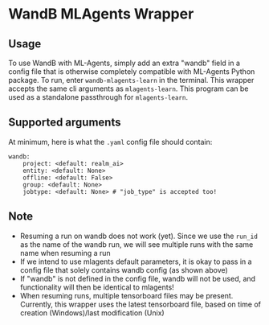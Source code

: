 # WandB MLAgents Wrapper

## Usage
To use WandB with ML-Agents, simply add an extra "wandb" field in a config file that is otherwise completely compatible with ML-Agents Python package.
To run, enter `wandb-mlagents-learn` in the terminal. This wrapper accepts the same cli arguments as `mlagents-learn`. This program can be used as a standalone passthrough for `mlagents-learn`.

## Supported arguments
At minimum, here is what the `.yaml` config file should contain:
```
wandb:
    project: <default: realm_ai>
    entity: <default: None>
    offline: <default: False>
    group: <default: None>
    jobtype: <default: None> # "job_type" is accepted too! 
```

## Note
- Resuming a run on wandb does not work (yet). Since we use the `run_id` as the name of the wandb run, we will see multiple runs with the same name when resuming a run
- If we intend to use mlagents default parameters, it is okay to pass in a config file that solely contains wandb config (as shown above)
- If "wandb" is not defined in the config file, wandb will not be used, and functionality will then be identical to mlagents!
- When resuming runs, multiple tensorboard files may be present. Currently, this wrapper uses the latest tensorboard file, based on time of creation (Windows)/last modification (Unix)